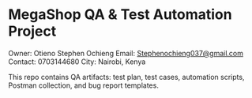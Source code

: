 # MegaShop QA & Test Automation Project

Owner: Otieno Stephen Ochieng
Email: Stephenochieng037@gmail.com
Contact: 0703144680
City: Nairobi, Kenya

This repo contains QA artifacts: test plan, test cases, automation scripts, Postman collection, and bug report templates.
